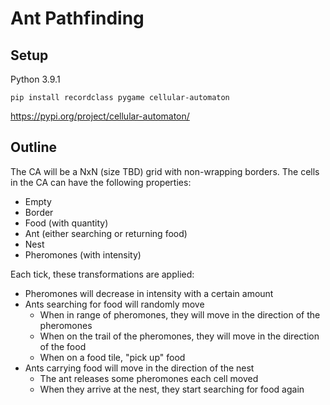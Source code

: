 # Ant Pathfinding

## Setup

Python 3.9.1

`pip install recordclass pygame cellular-automaton`

https://pypi.org/project/cellular-automaton/

## Outline

The CA will be a NxN (size TBD) grid with non-wrapping borders.
The cells in the CA can have the following properties:
* Empty
* Border
* Food (with quantity)
* Ant (either searching or returning food)
* Nest
* Pheromones (with intensity)

Each tick, these transformations are applied:

* Pheromones will decrease in intensity with a certain amount
* Ants searching for food will randomly move
    * When in range of pheromones, they will move in the direction of the pheromones
    * When on the trail of the pheromones, they will move in the direction of the food
    * When on a food tile, "pick up" food
* Ants carrying food will move in the direction of the nest
    * The ant releases some pheromones each cell moved
    * When they arrive at the nest, they start searching for food again